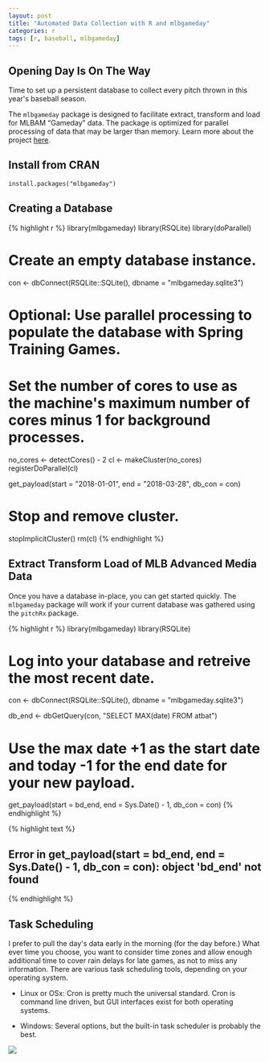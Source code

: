 ```yaml
---
layout: post
title: "Automated Data Collection with R and mlbgameday"
categories: r
tags: [r, baseball, mlbgameday]
---
```




## Opening Day Is On The Way

Time to set up a persistent database to collect every pitch thrown in this year's baseball season.

The `mlbgameday` package is designed to facilitate extract, transform and load for MLBAM “Gameday” data. The package is optimized for parallel processing of data that may be larger than memory. Learn more about the project [here](https://github.com/keberwein/mlbgameday).

## Install from CRAN

`install.packages("mlbgameday")`

## Creating a Database


{% highlight r %}
library(mlbgameday)
library(RSQLite)
library(doParallel)

# Create an empty database instance.
con <- dbConnect(RSQLite::SQLite(), dbname = "mlbgameday.sqlite3")

# Optional: Use parallel processing to populate the database with Spring Training Games.

# Set the number of cores to use as the machine's maximum number of cores minus 1 for background processes.
no_cores <- detectCores() - 2
cl <- makeCluster(no_cores)  
registerDoParallel(cl)

get_payload(start = "2018-01-01", end = "2018-03-28", db_con = con)

# Stop and remove cluster.
stopImplicitCluster()
rm(cl)
{% endhighlight %}

## Extract Transform Load of MLB Advanced Media Data

Once you have a database in-place, you can get started quickly. The `mlbgameday` package will work if your current database was gathered using the `pitchRx` package.


{% highlight r %}
library(mlbgameday)
library(RSQLite)

# Log into your database and retreive the most recent date.
con <- dbConnect(RSQLite::SQLite(), dbname = "mlbgameday.sqlite3")

db_end <- dbGetQuery(con, "SELECT MAX(date) FROM atbat")

# Use the max date +1 as the start date and today -1 for the end date for your new payload.
get_payload(start = bd_end, end = Sys.Date() - 1, db_con = con)
{% endhighlight %}



{% highlight text %}
## Error in get_payload(start = bd_end, end = Sys.Date() - 1, db_con = con): object 'bd_end' not found
{% endhighlight %}

## Task Scheduling

I prefer to pull the day's data early in the morning (for the day before.) What ever time you choose, you want to consider time zones and allow enough additional time to cover rain delays for late games, as not to miss any information. There are various task scheduling tools, depending on your operating system.

* Linux or OSx: Cron is pretty much the universal standard. Cron is command line driven, but GUI interfaces exist for both operating systems.

* Windows: Several options, but the built-in task scheduler is probably the best.

![](https://raw.githubusercontent.com/keberwein/mlbgameday/master/man/figures/mlbgameday_hex.png)
